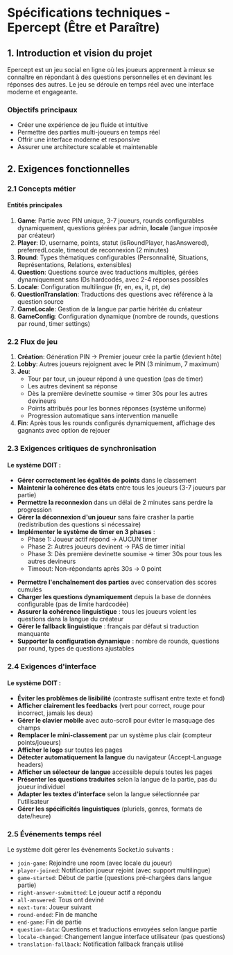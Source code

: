 # Spécifications techniques - Epercept (Être et Paraître)

## 1. Introduction et vision du projet

Epercept est un jeu social en ligne où les joueurs apprennent à mieux se connaître en répondant à des questions personnelles et en devinant les réponses des autres. Le jeu se déroule en temps réel avec une interface moderne et engageante.

### Objectifs principaux
- Créer une expérience de jeu fluide et intuitive
- Permettre des parties multi-joueurs en temps réel
- Offrir une interface moderne et responsive
- Assurer une architecture scalable et maintenable

## 2. Exigences fonctionnelles

### 2.1 Concepts métier

#### Entités principales
1. **Game**: Partie avec PIN unique, 3-7 joueurs, rounds configurables dynamiquement, questions gérées par admin, **locale** (langue imposée par créateur)
2. **Player**: ID, username, points, statut (isRoundPlayer, hasAnswered), preferredLocale, timeout de reconnexion (2 minutes)
3. **Round**: Types thématiques configurables (Personnalité, Situations, Représentations, Relations, extensibles)
4. **Question**: Questions source avec traductions multiples, gérées dynamiquement sans IDs hardcodés, avec 2-4 réponses possibles
5. **Locale**: Configuration multilingue (fr, en, es, it, pt, de)
6. **QuestionTranslation**: Traductions des questions avec référence à la question source
7. **GameLocale**: Gestion de la langue par partie héritée du créateur
8. **GameConfig**: Configuration dynamique (nombre de rounds, questions par round, timer settings)

### 2.2 Flux de jeu

1. **Création**: Génération PIN → Premier joueur crée la partie (devient hôte)
2. **Lobby**: Autres joueurs rejoignent avec le PIN (3 minimum, 7 maximum)
3. **Jeu**: 
   - Tour par tour, un joueur répond à une question (pas de timer)
   - Les autres devinent sa réponse
   - Dès la première devinette soumise → timer 30s pour les autres devineurs
   - Points attribués pour les bonnes réponses (système uniforme)
   - Progression automatique sans intervention manuelle
4. **Fin**: Après tous les rounds configurés dynamiquement, affichage des gagnants avec option de rejouer

<!-- STANDARD ÉTABLI: Système entièrement dynamique - nombre de rounds et questions configurables via interface admin, aucun nombre hardcodé -->

### 2.3 Exigences critiques de synchronisation

#### Le système DOIT :
- **Gérer correctement les égalités de points** dans le classement
- **Maintenir la cohérence des états** entre tous les joueurs (3-7 joueurs par partie)
- **Permettre la reconnexion** dans un délai de 2 minutes sans perdre la progression
- **Gérer la déconnexion d'un joueur** sans faire crasher la partie (redistribution des questions si nécessaire)
- **Implémenter le système de timer en 3 phases** :
  - Phase 1: Joueur actif répond → AUCUN timer
  - Phase 2: Autres joueurs devinent → PAS de timer initial
  - Phase 3: Dès première devinette soumise → timer 30s pour tous les autres devineurs
  - Timeout: Non-répondants après 30s → 0 point

<!-- STANDARD TIMER: Système en 3 phases clairement défini, déclenché uniquement après première devinette -->
- **Permettre l'enchaînement des parties** avec conservation des scores cumulés
- **Charger les questions dynamiquement** depuis la base de données configurable (pas de limite hardcodée)
- **Assurer la cohérence linguistique** : tous les joueurs voient les questions dans la langue du créateur
- **Gérer le fallback linguistique** : français par défaut si traduction manquante
- **Supporter la configuration dynamique** : nombre de rounds, questions par round, types de questions ajustables

### 2.4 Exigences d'interface

#### Le système DOIT :
- **Éviter les problèmes de lisibilité** (contraste suffisant entre texte et fond)
- **Afficher clairement les feedbacks** (vert pour correct, rouge pour incorrect, jamais les deux)
- **Gérer le clavier mobile** avec auto-scroll pour éviter le masquage des champs
- **Remplacer le mini-classement** par un système plus clair (compteur points/joueurs)
- **Afficher le logo** sur toutes les pages
- **Détecter automatiquement la langue** du navigateur (Accept-Language headers)
- **Afficher un sélecteur de langue** accessible depuis toutes les pages
- **Présenter les questions traduites** selon la langue de la partie, pas du joueur individuel
- **Adapter les textes d'interface** selon la langue sélectionnée par l'utilisateur
- **Gérer les spécificités linguistiques** (pluriels, genres, formats de date/heure)

### 2.5 Événements temps réel

Le système doit gérer les événements Socket.io suivants :
- `join-game`: Rejoindre une room (avec locale du joueur)
- `player-joined`: Notification joueur rejoint (avec support multilingue)
- `game-started`: Début de partie (questions pré-chargées dans langue partie)
- `right-answer-submitted`: Le joueur actif a répondu
- `all-answered`: Tous ont deviné
- `next-turn`: Joueur suivant
- `round-ended`: Fin de manche
- `end-game`: Fin de partie
- `question-data`: Questions et traductions envoyées selon langue partie
- `locale-changed`: Changement langue interface utilisateur (pas questions)
- `translation-fallback`: Notification fallback français utilisé